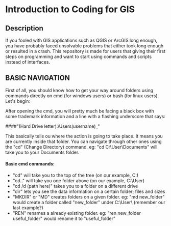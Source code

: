# Introduction to Coding for GIS

## Description

If you fooled with GIS applications such as QGIS or ArcGIS long enough, you have probably faced unsolvable problems that either took long enough or resulted in a crash. This repository is made for users that giving their first steps on programming and want to start using commands and scripts instead of interfaces. 

## BASIC NAVIGATION

First of all, you should know how to get your way around folders using commands directly on cmd (for windows users) or bash (for linux users). Let's begin:

After opening the cmd, you will pretty much be facing a black box with some trademark information and a line with a flashing underscore that says:

####"(Hard Drive letter):\Users\(username)_"

This basically tells ou where the action is going to take place. It means you are currently inside that folder. You can navigate through other ones using the "cd" (Change Directory) command. eg: "cd C:\User\Documents" will take you to your Documents folder. 

#### Basic cmd commands:


- "cd\" will take you to the top of the tree (on our example, C:\)
- "cd.." will take you one folder above (on our example, C:\User\)
- "cd /d (path here)" takes you to a folder on a different drive 
- "dir" lets you see the data information on a certain folder; files and sizes
- "MKDIR" or "MD" creates folders on a given folder. eg: "md new_folder" would create a folder called "new_folder" under C:\User\ (remember our last example?)
- "REN" renames a already existing folder. eg: "ren new_folder useful_folder" would rename it to "useful_folder"
